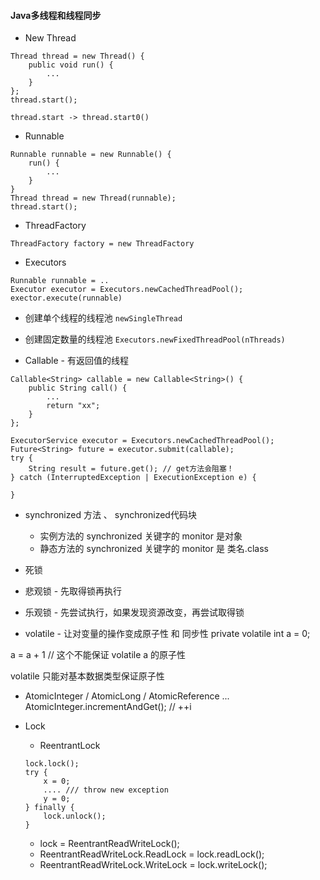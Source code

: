#### Java多线程和线程同步

* New Thread
```
Thread thread = new Thread() {
	public void run() {
		...
	}
};
thread.start();
```

`thread.start -> thread.start0()`


* Runnable
```
Runnable runnable = new Runnable() {
	run() {
		...
	}
}
Thread thread = new Thread(runnable);
thread.start();
```

* ThreadFactory
```
ThreadFactory factory = new ThreadFactory
```


* Executors
```
Runnable runnable = ..
Executor executor = Executors.newCachedThreadPool();
exector.execute(runnable)
```

- 创建单个线程的线程池
`newSingleThread`

- 创建固定数量的线程池
`Executors.newFixedThreadPool(nThreads)`

* Callable - 有返回值的线程
```
Callable<String> callable = new Callable<String>() {
	public String call() {
		...
		return "xx";
	}
};

ExecutorService executor = Executors.newCachedThreadPool();
Future<String> future = executor.submit(callable);
try {
	String result = future.get(); // get方法会阻塞！
} catch (InterruptedException | ExecutionException e) {
	
}
```

* synchronized 方法 、 synchronized代码块
	- 实例方法的 synchronized 关键字的 monitor 是对象
	- 静态方法的 synchronized 关键字的 monitor 是 类名.class


* 死锁

* 悲观锁 - 先取得锁再执行
* 乐观锁 - 先尝试执行，如果发现资源改变，再尝试取得锁

* volatile - 让对变量的操作变成原子性 和 同步性
private volatile int a = 0;

a = a + 1 // 这个不能保证 volatile a 的原子性

volatile 只能对基本数据类型保证原子性


* AtomicInteger / AtomicLong / AtomicReference ...
AtomicInteger.incrementAndGet(); // ++i

* Lock
	- ReentrantLock 
	```
	lock.lock();
	try {
		x = 0;
		.... /// throw new exception
		y = 0;
	} finally {
		lock.unlock();	
	}
	
	```
	- lock = ReentrantReadWriteLock();
	- ReentrantReadWriteLock.ReadLock = lock.readLock();
	- ReentrantReadWriteLock.WriteLock = lock.writeLock();
